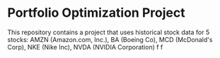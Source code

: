 # Portfolio Optimization Project
This repository contains a project that uses historical stock data for 5 stocks: AMZN (Amazon.com, Inc.), BA (Boeing Co), MCD (McDonald's Corp), NKE (Nike Inc), NVDA (NVIDIA Corporation)
f
f

